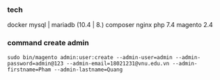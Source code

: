 ### tech
docker
mysql | mariadb (10.4 | 8.)
composer
nginx
php 7.4
magento 2.4

### command create admin
`sudo bin/magento admin:user:create --admin-user=admin --admin-password=admin@123 --admin-email=18021231@vnu.edu.vn --admin-firstname=Pham --admin-lastname=Quang`

###